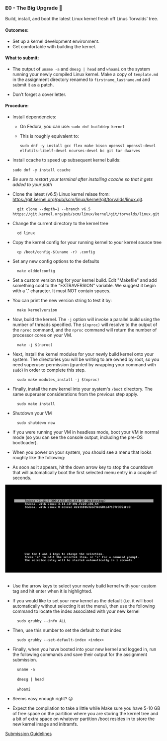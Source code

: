 ### E0 - The Big Upgrade 🎢

Build, install, and boot the latest Linux kernel fresh off Linus Torvalds’ tree.

#### Outcomes:
* Set up a kernel development environment.
* Get comfortable with building the kernel.

#### What to submit:

* The output of `uname -a` and `dmesg | head` and `whoami` on the system running your newly compiled Linux kernel. Make a copy of `template.md` in the assignment directory renamed to `firstname_lastname.md` and submit it as a patch.

* Don’t forget a cover letter.

#### Procedure:

* Install dependencies:
  * On Fedora, you can use:
    	`sudo dnf builddep kernel`
  * This is roughly equivalent to:

        sudo dnf -y install gcc flex make bison openssl openssl-devel elfutils-libelf-devel ncurses-devel bc git tar dwarves

* Install ccache to speed up subsequent kernel builds:

	`sudo dnf -y install ccache`

* *Be sure to restart your terminal after installing ccache so that it gets added to your path*

* Clone the latest (v6.5) Linux kernel relase from: <https://git.kernel.org/pub/scm/linux/kernel/git/torvalds/linux.git>.

        git clone --depth=1 --branch v6.5 https://git.kernel.org/pub/scm/linux/kernel/git/torvalds/linux.git

* Change the current directory to the kernel tree

        cd linux

* Copy the kernel config for your running kernel to your kernel source tree

        cp /boot/config-$(uname -r) .config

* Set any new config options to the defaults

        make olddefconfig

* Set a custom version tag for your kernel build. Edit "Makefile" and add something cool to the "EXTRAVERSION" variable. We suggest it begin with a '.' character. It must NOT contain spaces.
* You can print the new version string to test it by:

        make kernelversion

* Now, build the kernel. The `-j` option will invoke a parallel build using the number of threads specified. The `$(nproc)` will resolve to the output of the `nproc` command, and the `nproc` command will return the number of processor cores on your VM.

        make -j $(nproc)

* Next, install the kernel modules for your newly build kernel onto your system. The directories you will be writing to are owned by root, so you need superuser permission (granted by wrapping your command with `sudo`) in order to complete this step.

        sudo make modules_install -j $(nproc)

* Finally, install the new kernel into your system's `/boot` directory. The same superuser considerations from the previous step apply.

        sudo make install


* Shutdown your VM

        sudo shutdown now

* If you were running your VM in headless mode, boot your VM in normal mode (so you can see the console output, including the pre-OS bootloader).
* When you power on your system, you should see a menu that looks roughly like the following:
* As soon as it appears, hit the down arrow key to stop the countdown that will automatically boot the first selected menu entry in a couple of seconds.

<div id="confusion"><img alt="grub bootloader image from https://jfearn.fedorapeople.org/fdocs/en-US/Documentation/0.1/html/Fedora_Multiboot_Guide/GRUB-runtime.html" src="/images/grub_menu.png"></img></div>

<br>

* Use the arrow keys to select your newly build kernel with your custom tag and hit enter when it is highlighted.

* If you would like to set your new kernel as the default (i.e. it will boot automatically without selecting it at the menu), then use the following command to locate the index associated with your new kernel

        sudo grubby --info ALL

* Then, use this number to set the default to that index

        sudo grubby --set-default-index <index>

* Finally, when you have booted into your new kernel and logged in, run the following commands and save their output for the assignment submission.

        uname -a

        dmesg | head

        whoami

* Seems easy enough right? 😉
* Expect the compilation to take a little while Make sure you have 5-10 GB of free space on the partition where you are storing the kernel tree and a bit of extra space on whatever partition /boot resides in to store the new kernel image and initramfs.

[Submission Guidelines](../policies/submission_guidelines.md)
